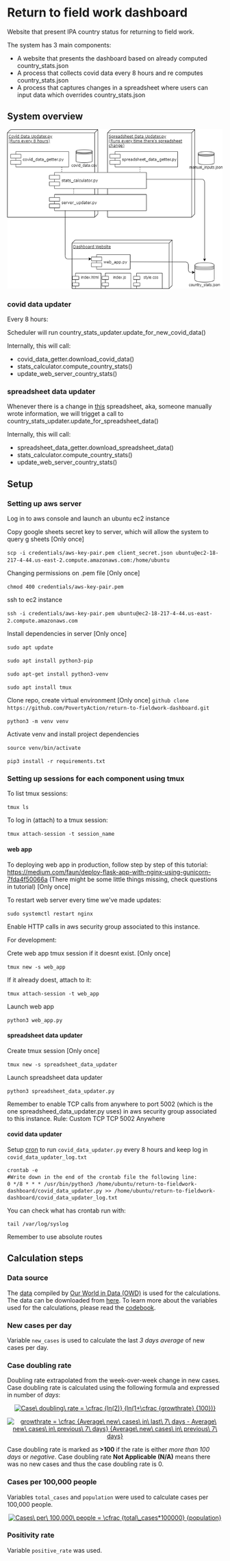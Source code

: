 # Return to field work dashboard

Website that present IPA country status for returning to field work.

The system has 3 main components:

* A website that presents the dashboard based on already computed country_stats.json
* A process that collects covid data every 8 hours and re computes country_stats.json
* A process that captures changes in a spreadsheet where users can input data which overrides country_stats.json

## System overview

![](system_components_diagram.png)

### covid data updater

Every 8 hours:

Scheduler will run country_stats_updater.update_for_new_covid_data()

Internally, this will call:

- covid_data_getter.download_covid_data()
- stats_calculator.compute_country_stats()
- update_web_server_country_stats()

### spreadsheet data updater

Whenever there is a change in [this](https://docs.google.com/spreadsheets/d/1xvFTrmbjrJbYDHKej_AsEcCWEwsM7JCGxCdzYPZRQgk/edit#gid=1855212233) spreadsheet, aka, someone manually wrote information, we will trigget a call to country_stats_updater.update_for_spreadsheet_data()

Internally, this will call:

- spreadsheet_data_getter.download_spreadsheet_data()
- stats_calculator.compute_country_stats()
- update_web_server_country_stats()

## Setup

### Setting up aws server

Log in to aws console and launch an ubuntu ec2 instance

Copy google sheets secret key to server, which will allow the system to query g sheets
[Only once]

`scp -i credentials/aws-key-pair.pem client_secret.json ubuntu@ec2-18-217-4-44.us-east-2.compute.amazonaws.com:/home/ubuntu`

Changing permissions on .pem file
[Only once]

`chmod 400 credentials/aws-key-pair.pem`

ssh to ec2 instance

`ssh -i credentials/aws-key-pair.pem ubuntu@ec2-18-217-4-44.us-east-2.compute.amazonaws.com`

Install dependencies in server
[Only once]

`sudo apt update`

`sudo apt install python3-pip`

`sudo apt-get install python3-venv`

`sudo apt install tmux`

Clone repo, create virtual environment
[Only once]
`github clone https://github.com/PovertyAction/return-to-fieldwork-dashboard.git`

`python3 -m venv venv`

Activate venv and install project dependencies

`source venv/bin/activate`

`pip3 install -r requirements.txt`

### Setting up sessions for each component using tmux

To list tmux sessions:

`tmux ls`

To log in (attach) to a tmux session:

`tmux attach-session -t session_name`	

#### web app

To deploying web app in production, follow step by step of this tutorial:
https://medium.com/faun/deploy-flask-app-with-nginx-using-gunicorn-7fda4f50066a
(There might be some little things missing, check questions in tutorial)
[Only once]

To restart web server every time we've made updates:

`sudo systemctl restart nginx`

Enable HTTP calls in aws security group associated to this instance.

For development:

Crete web app tmux session if it doesnt exist.
[Only once]

`tmux new -s web_app`

If it already doest, attach to it:

`tmux attach-session -t web_app`

Launch web app

`python3 web_app.py`

#### spreadsheet data updater

Create tmux session
[Only once]

`tmux new -s spreadsheet_data_updater`

Launch spreadsheet data updater

`python3 spreadsheet_data_updater.py`

Remember to enable TCP calls from anywhere to port 5002 (which is the one spreadsheed_data_updater.py uses) in aws security group associated to this instance.
Rule: Custom TCP TCP 5002 Anywhere

#### covid data updater

Setup [cron](https://opensource.com/article/17/11/how-use-cron-linux) to run `covid_data_updater.py` every 8 hours and keep log in `covid_data_updater_log.txt`

```
crontab -e
#Write down in the end of the crontab file the following line:
0 */8 * * * /usr/bin/python3 /home/ubuntu/return-to-fieldwork-dashboard/covid_data_updater.py >> /home/ubuntu/return-to-fieldwork-dashboard/covid_data_updater_log.txt
```
You can check what has crontab run with:
```
tail /var/log/syslog
```
Remember to use absolute routes


## Calculation steps

### Data source
The [data](https://github.com/owid/covid-19-data/tree/master/public/data) compiled by [Our World in Data (OWD)](https://ourworldindata.org/covid-cases) is used for the calculations. The data can be downloaded from [here](https://covid.ourworldindata.org/data/owid-covid-data.csv). To learn more about the variables used for the calculations, please read the [codebook](https://github.com/owid/covid-19-data/blob/master/public/data/owid-covid-codebook.csv).


### New cases per day
Variable ``new_cases`` is used to calculate the last _3 days average_ of new cases per day. 

### Case doubling rate
Doubling rate extrapolated from the week-over-week change in new cases. Case doubling rate is calculated using the following formula and expressed in number of _days_:

<p style="text-align:center"><a href="https://www.codecogs.com/eqnedit.php?latex=Case\&space;doubling\&space;rate&space;=&space;\cfrac&space;{ln(2)}&space;{ln(1&plus;\cfrac&space;{growthrate}&space;{100})}" target="_blank"><img src="https://latex.codecogs.com/gif.latex?Case\&space;doubling\&space;rate&space;=&space;\cfrac&space;{ln(2)}&space;{ln(1&plus;\cfrac&space;{growthrate}&space;{100})}" title="Case\ doubling\ rate = \cfrac {ln(2)} {ln(1+\cfrac {growthrate} {100})}" /></a></p>

<p style="text-align:center"><a href="https://www.codecogs.com/eqnedit.php?latex=growthrate&space;=&space;\cfrac&space;{Average\&space;new\&space;cases\&space;in\&space;last\&space;7\&space;days&space;-&space;Average\&space;new\&space;cases\&space;in\&space;previous\&space;7\&space;days}&space;{Average\&space;new\&space;cases\&space;in\&space;previous\&space;7\&space;days}" target="_blank"><img src="https://latex.codecogs.com/gif.latex?growthrate&space;=&space;\cfrac&space;{Average\&space;new\&space;cases\&space;in\&space;last\&space;7\&space;days&space;-&space;Average\&space;new\&space;cases\&space;in\&space;previous\&space;7\&space;days}&space;{Average\&space;new\&space;cases\&space;in\&space;previous\&space;7\&space;days}" title="growthrate = \cfrac {Average\ new\ cases\ in\ last\ 7\ days - Average\ new\ cases\ in\ previous\ 7\ days} {Average\ new\ cases\ in\ previous\ 7\ days}" /></a></p>

Case doubling rate is marked as __>100__ if the rate is either _more than 100 days_ or _negative_. Case doubling rate __Not Applicable (N/A)__ means there was no new cases and thus the case doubling rate is 0.

### Cases per 100,000 people
Variables ``total_cases`` and ``population`` were used to calculate cases per 100,000 people.

<p style="text-align:center"><a href="https://www.codecogs.com/eqnedit.php?latex=Cases\&space;per\&space;100,000\&space;people&space;=&space;\cfrac&space;{total\_cases*100000}&space;{population}" target="_blank"><img src="https://latex.codecogs.com/gif.latex?Cases\&space;per\&space;100,000\&space;people&space;=&space;\cfrac&space;{total\_cases*100000}&space;{population}" title="Cases\ per\ 100,000\ people = \cfrac {total\_cases*100000} {population}" /></a></p>

### Positivity rate
Variable ``positive_rate`` was used.